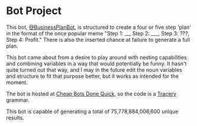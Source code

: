 # Bot Project

This bot, [@BusinessPlanBot](https://twitter.com/BusinessPlanBot), is structured to create a four or five step 'plan' in the format of the once popular meme "Step 1: __, Step 2: ___, Step 3: ???, Step 4: Profit." There is also the inserted chance at failure to generate a full plan. 

This bot came about from a desire to play around with nesting capabilities and combining variables in a way that would potentially be funny. It hasn't quite turned out that way, and I may in the future edit the noun variables and structure to fit that purpose better, but it works as intended for the moment. 

The bot is hosted at [Cheap Bots Done Quick](https://cheapbotsdonequick.com), so the code is a [Tracery](http://www.tracery.io/) grammar.

This bot is capable of generating a total of 75,778,884,006,600 unique results. 
